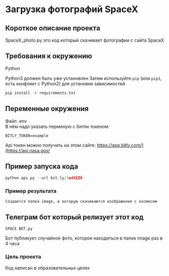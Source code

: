# Загрузка фотографий SpaceX

## Короткое описание проекта
SpaceX_photo.py это код который скачивает фотографии с сайта SpaceX

## Требования к окружению
Python

Python3 должен быть уже установлен 
Затем используйте `pip` (или `pip3`, есть конфликт с Python2) для установки зависимостей
```python
pip install -r requirements.txt
```

## Переменные окружения
Файл .env      
В нём надо указать перменую с битли токеном
```
BITLY_TOKEN=example
```

Api токен можно получить на этом сайте: https://app.bitly.com/](https://api.nasa.gov/

## Пример запуска кода
```python
python api.py --url bit.ly/3w4XIZ9
```

### Пример результата
```
Создается папка image, в которую скачиваются изображения с космосом
```

## Телеграм бот который релизует этот код
```
SPACE BOT.py
```
Бот публикует случайное фото, которое находиться в папке image раз в 4 часа



### Цель проекта

Код написан в образовательных целях
